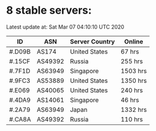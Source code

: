 # 8 stable servers:

Latest update at: Sat Mar 07 04:10:10 UTC 2020

| ID | ASN | Server Country | Online |
| -- | --- | -------------- | ------ |
| #.D09B | AS174 | United States | 67 hrs |
| #.15CF | AS49392 | Russia | 255 hrs |
| #.7F1D | AS63949 | Singapore | 1503 hrs |
| #.9FC3 | AS53889 | United States | 1350 hrs |
| #.E069 | AS40065 | United States | 240 hrs |
| #.4DA9 | AS14061 | Singapore | 46 hrs |
| #.2A79 | AS63949 | Japan | 1332 hrs |
| #.CA8A | AS49392 | Russia | 110 hrs |

